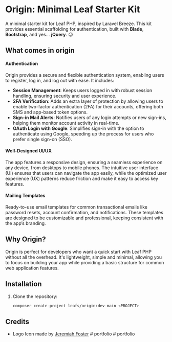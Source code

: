 # Origin: Minimal Leaf Starter Kit

A minimal starter kit for Leaf PHP, inspired by Laravel Breeze. This kit provides essential scaffolding for authentication, built with **Blade**, **Bootstrap**, and yes... **jQuery**. 😉

## What comes in origin

#### Authentication

Origin provides a secure and flexible authentication system, enabling users to register, log in, and log out with ease. It includes:

- **Session Management**: Keeps users logged in with robust session handling, ensuring security and user experience.
- **2FA Verification**: Adds an extra layer of protection by allowing users to enable two-factor authentication (2FA) for their accounts, offering both SMS and app-based token options.
- **Sign-in Mail Alerts**: Notifies users of any login attempts or new sign-ins, helping them monitor account activity in real-time.
- **OAuth Login with Google**: Simplifies sign-in with the option to authenticate using Google, speeding up the process for users who prefer single sign-on (SSO).

#### Well-Designed UI/UX

The app features a responsive design, ensuring a seamless experience on any device, from desktops to mobile phones. The intuitive user interface (UI) ensures that users can navigate the app easily, while the optimized user experience (UX) patterns reduce friction and make it easy to access key features.

#### Mailing Templates

Ready-to-use email templates for common transactional emails like password resets, account confirmation, and notifications. These templates are designed to be customizable and professional, keeping consistent with the app’s branding.

## Why Origin?

Origin is perfect for developers who want a quick start with Leaf PHP without all the overhead. It's lightweight, simple and minimal, allowing you to focus on building your app while providing a basic structure for common web application features.

## Installation

1. Clone the repository:
   ```bash
   composer create-project leafs/origin:dev-main <PROJECT>
   ```

## Credits

- Logo Icon made by [Jeremiah Foster](https://www.jeremiahfoster.com/)
#   p o r t f o l i o 
 
 #   p o r t f o l i o 
 
 
